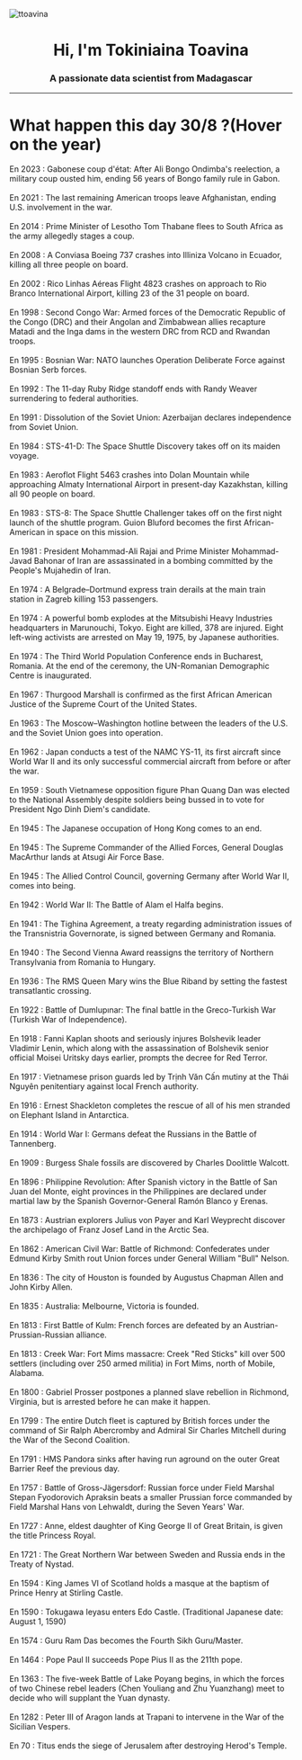 
<p align="left"> <img src="https://komarev.com/ghpvc/?username=ttoavina&label=Profile%20views&color=0e75b6&style=flat" alt="ttoavina" /> </p>
<h1 align="center">Hi, I'm Tokiniaina Toavina</h1>
<h3 align="center">A passionate data scientist from Madagascar</h3>
    
<hr/>
<h1> What happen this day 30/8 ?(Hover on the year)</h1>

En 2023 : Gabonese coup d'état: After Ali Bongo Ondimba's reelection, a military coup ousted him, ending 56 years of Bongo family rule in Gabon.
<br/><br/>
En 2021 : The last remaining American troops leave Afghanistan, ending U.S. involvement in the war.
<br/><br/>
En 2014 : Prime Minister of Lesotho Tom Thabane flees to South Africa as the army allegedly stages a coup.
<br/><br/>
En 2008 : A Conviasa Boeing 737 crashes into Illiniza Volcano in Ecuador, killing all three people on board.
<br/><br/>
En 2002 : Rico Linhas Aéreas Flight 4823 crashes on approach to Rio Branco International Airport, killing 23 of the 31 people on board.
<br/><br/>
En 1998 : Second Congo War: Armed forces of the Democratic Republic of the Congo (DRC) and their Angolan and Zimbabwean allies recapture Matadi and the Inga dams in the western DRC from RCD and Rwandan troops.
<br/><br/>
En 1995 : Bosnian War: NATO launches Operation Deliberate Force against Bosnian Serb forces.
<br/><br/>
En 1992 : The 11-day Ruby Ridge standoff ends with Randy Weaver surrendering to federal authorities.
<br/><br/>
En 1991 : Dissolution of the Soviet Union: Azerbaijan declares independence from Soviet Union.
<br/><br/>
En 1984 : STS-41-D: The Space Shuttle Discovery takes off on its maiden voyage.
<br/><br/>
En 1983 : Aeroflot Flight 5463 crashes into Dolan Mountain while approaching Almaty International Airport in present-day Kazakhstan, killing all 90 people on board.
<br/><br/>
En 1983 : STS-8: The Space Shuttle Challenger takes off on the first night launch of the shuttle program. Guion Bluford becomes the first African-American in space on this mission.
<br/><br/>
En 1981 : President Mohammad-Ali Rajai and Prime Minister Mohammad-Javad Bahonar of Iran are assassinated in a bombing committed by the People's Mujahedin of Iran.
<br/><br/>
En 1974 : A Belgrade–Dortmund express train derails at the main train station in Zagreb killing 153 passengers.
<br/><br/>
En 1974 : A powerful bomb explodes at the Mitsubishi Heavy Industries headquarters in Marunouchi, Tokyo. Eight are killed, 378 are injured. Eight left-wing activists are arrested on May 19, 1975, by Japanese authorities.
<br/><br/>
En 1974 : The Third World Population Conference ends in Bucharest, Romania. At the end of the ceremony, the UN-Romanian Demographic Centre is inaugurated.
<br/><br/>
En 1967 : Thurgood Marshall is confirmed as the first African American Justice of the Supreme Court of the United States.
<br/><br/>
En 1963 : The Moscow–Washington hotline between the leaders of the U.S. and the Soviet Union goes into operation.
<br/><br/>
En 1962 : Japan conducts a test of the NAMC YS-11, its first aircraft since World War II and its only successful commercial aircraft from before or after the war.
<br/><br/>
En 1959 : South Vietnamese opposition figure Phan Quang Dan was elected to the National Assembly despite soldiers being bussed in to vote for President Ngo Dinh Diem's candidate.
<br/><br/>
En 1945 : The Japanese occupation of Hong Kong comes to an end.
<br/><br/>
En 1945 : The Supreme Commander of the Allied Forces, General Douglas MacArthur lands at Atsugi Air Force Base.
<br/><br/>
En 1945 : The Allied Control Council, governing Germany after World War II, comes into being.
<br/><br/>
En 1942 : World War II: The Battle of Alam el Halfa begins.
<br/><br/>
En 1941 : The Tighina Agreement, a treaty regarding administration issues of the Transnistria Governorate, is signed between Germany and Romania.
<br/><br/>
En 1940 : The Second Vienna Award reassigns the territory of Northern Transylvania from Romania to Hungary.
<br/><br/>
En 1936 : The RMS Queen Mary wins the Blue Riband by setting the fastest transatlantic crossing.
<br/><br/>
En 1922 : Battle of Dumlupınar: The final battle in the Greco-Turkish War (Turkish War of Independence).
<br/><br/>
En 1918 : Fanni Kaplan shoots and seriously injures Bolshevik leader Vladimir Lenin, which along with the assassination of Bolshevik senior official Moisei Uritsky days earlier, prompts the decree for Red Terror.
<br/><br/>
En 1917 : Vietnamese prison guards led by Trịnh Văn Cấn mutiny at the Thái Nguyên penitentiary against local French authority.
<br/><br/>
En 1916 : Ernest Shackleton completes the rescue of all of his men stranded on Elephant Island in Antarctica.
<br/><br/>
En 1914 : World War I: Germans defeat the Russians in the Battle of Tannenberg.
<br/><br/>
En 1909 : Burgess Shale fossils are discovered by Charles Doolittle Walcott.
<br/><br/>
En 1896 : Philippine Revolution: After Spanish victory in the Battle of San Juan del Monte, eight provinces in the Philippines are declared under martial law by the Spanish Governor-General Ramón Blanco y Erenas.
<br/><br/>
En 1873 : Austrian explorers Julius von Payer and Karl Weyprecht discover the archipelago of Franz Josef Land in the Arctic Sea.
<br/><br/>
En 1862 : American Civil War: Battle of Richmond: Confederates under Edmund Kirby Smith rout Union forces under General William "Bull" Nelson.
<br/><br/>
En 1836 : The city of Houston is founded by Augustus Chapman Allen and John Kirby Allen.
<br/><br/>
En 1835 : Australia: Melbourne, Victoria is founded.
<br/><br/>
En 1813 : First Battle of Kulm: French forces are defeated by an Austrian-Prussian-Russian alliance.
<br/><br/>
En 1813 : Creek War: Fort Mims massacre: Creek "Red Sticks" kill over 500 settlers (including over 250 armed militia) in Fort Mims, north of Mobile, Alabama.
<br/><br/>
En 1800 : Gabriel Prosser postpones a planned slave rebellion in Richmond, Virginia, but is arrested before he can make it happen.
<br/><br/>
En 1799 : The entire Dutch fleet is captured by British forces under the command of Sir Ralph Abercromby and Admiral Sir Charles Mitchell during the War of the Second Coalition.
<br/><br/>
En 1791 : HMS Pandora sinks after having run aground on the outer Great Barrier Reef the previous day.
<br/><br/>
En 1757 : Battle of Gross-Jägersdorf: Russian force under Field Marshal Stepan Fyodorovich Apraksin beats a smaller Prussian force commanded by Field Marshal Hans von Lehwaldt, during the Seven Years' War.
<br/><br/>
En 1727 : Anne, eldest daughter of King George II of Great Britain, is given the title Princess Royal.
<br/><br/>
En 1721 : The Great Northern War between Sweden and Russia ends in the Treaty of Nystad.
<br/><br/>
En 1594 : King James VI of Scotland holds a masque at the baptism of Prince Henry at Stirling Castle.
<br/><br/>
En 1590 : Tokugawa Ieyasu enters Edo Castle. (Traditional Japanese date: August 1, 1590)
<br/><br/>
En 1574 : Guru Ram Das becomes the Fourth Sikh Guru/Master.
<br/><br/>
En 1464 : Pope Paul II succeeds Pope Pius II as the 211th pope.
<br/><br/>
En 1363 : The five-week Battle of Lake Poyang begins, in which the forces of two Chinese rebel leaders (Chen Youliang and Zhu Yuanzhang) meet to decide who will supplant the Yuan dynasty.
<br/><br/>
En 1282 : Peter III of Aragon lands at Trapani to intervene in the War of the Sicilian Vespers.
<br/><br/>
En 70 : Titus ends the siege of Jerusalem after destroying Herod's Temple.
<br/><br/>
